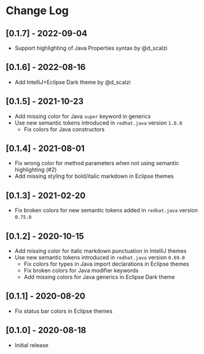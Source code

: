 # Change Log

## [0.1.7] - 2022-09-04
- Support highlighting of Java Properties syntax by @d_scalzi

## [0.1.6] - 2022-08-16
- Add IntelliJ+Eclipse Dark theme by @d_scalzi

## [0.1.5] - 2021-10-23
- Add missing color for Java `super` keyword in generics
- Use new semantic tokens introduced in `redhat.java` version `1.0.0`
  - Fix colors for Java constructors

## [0.1.4] - 2021-08-01
- Fix wrong color for method parameters when not using semantic highlighting (#2)
- Add missing styling for bold/italic markdown in Eclipse themes

## [0.1.3] - 2021-02-20
- Fix broken colors for new semantic tokens added in `redhat.java` version `0.75.0`

## [0.1.2] - 2020-10-15
- Add missing color for italic markdown punctuation in IntelliJ themes
- Use new semantic tokens introduced in `redhat.java` version `0.69.0`
  - Fix colors for types in Java import declarations in Eclipse themes
  - Fix broken colors for Java modifier keywords
  - Add missing colors for Java generics in Eclipse Dark theme

## [0.1.1] - 2020-08-20
- Fix status bar colors in Eclipse themes

## [0.1.0] - 2020-08-18
- Initial release
